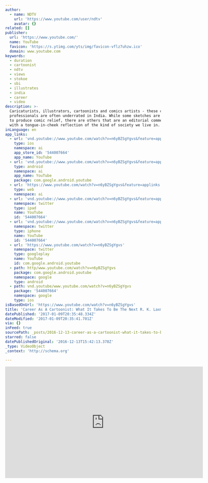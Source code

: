 ```yaml
---
author:
  - name: NDTV
    url: 'https://www.youtube.com/user/ndtv'
    avatar: {}
related: []
publisher:
  url: 'https://www.youtube.com/'
  name: YouTube
  favicon: 'https://s.ytimg.com/yts/img/favicon-vflz7uhzw.ico'
  domain: www.youtube.com
keywords:
  - duration
  - cartoonist
  - ndtv
  - views
  - stokoe
  - sbi
  - illustrates
  - india
  - career
  - video
description: >-
  Caricaturists, illustrators, cartoonists and comics artists - these creative
  professionals are often underrated in India. While some sketches are created
  to produce comic relief, there are others that are an editorial commentary
  with a tongue-in-cheek reflection of the kind of society we live in.
inLanguage: en
app_links:
  - url: 'vnd.youtube://www.youtube.com/watch?v=n6yBZSgYgvs&feature=applinks'
    type: ios
    namespace: ai
    app_store_id: '544007664'
    app_name: YouTube
  - url: 'vnd.youtube://www.youtube.com/watch?v=n6yBZSgYgvs&feature=applinks'
    type: android
    namespace: ai
    app_name: YouTube
    package: com.google.android.youtube
  - url: 'https://www.youtube.com/watch?v=n6yBZSgYgvs&feature=applinks'
    type: web
    namespace: ai
  - url: 'vnd.youtube://www.youtube.com/watch?v=n6yBZSgYgvs&feature=applinks'
    namespace: twitter
    type: ipad
    name: YouTube
    id: '544007664'
  - url: 'vnd.youtube://www.youtube.com/watch?v=n6yBZSgYgvs&feature=applinks'
    namespace: twitter
    type: iphone
    name: YouTube
    id: '544007664'
  - url: 'https://www.youtube.com/watch?v=n6yBZSgYgvs'
    namespace: twitter
    type: googleplay
    name: YouTube
    id: com.google.android.youtube
  - path: http/www.youtube.com/watch?v=n6yBZSgYgvs
    package: com.google.android.youtube
    namespace: google
    type: android
  - path: vnd.youtube/www.youtube.com/watch?v=n6yBZSgYgvs
    package: '544007664'
    namespace: google
    type: ios
isBasedOnUrl: 'https://www.youtube.com/watch?v=n6yBZSgYgvs'
title: 'Career As A Cartoonist: What It Takes To Be The Next R. K. Laxman'
datePublished: '2017-01-09T20:35:48.334Z'
dateModified: '2017-01-09T20:35:41.701Z'
via: {}
inFeed: true
sourcePath: _posts/2016-12-13-career-as-a-cartoonist-what-it-takes-to-be-the-next-r-k-l.md
starred: false
datePublishedOriginal: '2016-12-13T15:42:13.378Z'
_type: VideoObject
_context: 'http://schema.org'

---
```

<iframe src="https://cdn.embedly.com/widgets/media.html?src=https%3A%2F%2Fwww.youtube.com%2Fembed%2Fn6yBZSgYgvs%3Ffeature%3Doembed&amp;url=http%3A%2F%2Fwww.youtube.com%2Fwatch%3Fv%3Dn6yBZSgYgvs&amp;image=https%3A%2F%2Fi.ytimg.com%2Fvi%2Fn6yBZSgYgvs%2Fhqdefault.jpg&amp;key=b7d04c9b404c499eba89ee7072e1c4f7&amp;type=text%2Fhtml&amp;schema=youtube" width="640" height="360" scrolling="no" frameborder="0" allowfullscreen="" style=""></iframe>